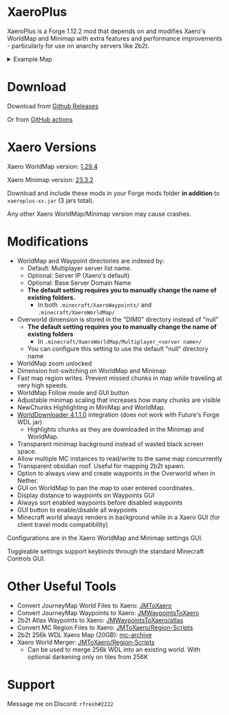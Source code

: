 # XaeroPlus

XaeroPlus is a Forge 1.12.2 mod that depends on and modifies Xaero's WorldMap and Minimap with extra 
features and performance improvements - particularly for use on anarchy servers like 2b2t.

<details>
<summary>Example Map</summary>
<p align="center">
  <img src="https://i.imgur.com/oYYhDoS.jpeg">
</p>
</details>

# Download

Download from [Github Releases](https://github.com/rfresh2/XaeroPlus/releases) 

Or from [GitHub actions](https://github.com/rfresh2/XaeroPlus/actions?query=branch%3Amainline+)

# Xaero Versions

Xaero WorldMap version: [1.29.4](https://www.curseforge.com/minecraft/mc-mods/xaeros-world-map/files/4454651)

Xaero Minimap version: [23.3.2](https://www.curseforge.com/minecraft/mc-mods/xaeros-minimap/files/4454626)

Download and include these mods in your Forge mods folder **in addition** to `xaeroplus-xx.jar` (3 jars total).

Any other Xaero WorldMap/Minimap version may cause crashes.

# Modifications

* WorldMap and Waypoint directories are indexed by:
  * Default: Multiplayer server list name.
  * Optional: Server IP (Xaero's default)
  * Optional: Base Server Domain Name
  * **The default setting requires you to manually change the name of existing folders.** 
    * In both `.minecraft/XaeroWaypoints/` and `.minecraft/XaeroWorldMap/`
* Overworld dimension is stored in the "DIM0" directory instead of "null"
  * **The default setting requires you to manually change the name of existing folders** 
    * In `.minecraft/XaeroWorldMap/Multiplayer_<server name>/`
  * You can configure this setting to use the default "null" directory name
* WorldMap zoom unlocked
* Dimension hot-switching on WorldMap and Minimap
* Fast map region writes. Prevent missed chunks in map while traveling at very high speeds.
* WorldMap Follow mode and GUI button
* Adjustable minimap scaling that increases how many chunks are visible
* NewChunks Highlighting in MiniMap and WorldMap.
* [WorldDownloader 4.1.1.0](https://github.com/Pokechu22/WorldDownloader/) integration (does not work with Future's Forge WDL jar)
  * Highlights chunks as they are downloaded in the Minimap and WorldMap.
* Transparent minimap background instead of wasted black screen space.
* Allow multiple MC instances to read/write to the same map concurrently
* Transparent obsidian roof. Useful for mapping 2b2t spawn.
* Option to always view and create waypoints in the Overworld when in Nether.
* GUI on WorldMap to pan the map to user entered coordinates.
* Display distance to waypoints on Waypoints GUI
* Always sort enabled waypoints before disabled waypoints
* GUI button to enable/disable all waypoints
* Minecraft world always renders in background while in a Xaero GUI (for client travel mods compatibility)

Configurations are in the Xaero WorldMap and Minimap settings GUI.

Toggleable settings support keybinds through the standard Minecraft Controls GUI.

# Other Useful Tools

* Convert JourneyMap World Files to Xaero: [JMToXaero](https://github.com/Entropy5/JMtoXaero)
* Convert JourneyMap Waypoints to Xaero: [JMWaypointsToXaero](https://github.com/rfresh2/JMWaypointsToXaero)
* 2b2t Atlas Waypoints to Xaero: [JMWaypointsToXaero/atlas](https://github.com/rfresh2/JMWaypointsToXaero/tree/atlas)
* Convert MC Region Files to Xaero: [JMToXaero/Region-Scripts](https://github.com/Entropy5/JMtoXaero/blob/Region-Scripts/src/main/java/com/github/entropy5/RegionToXaero.java)
* 2b2t 256k WDL Xaero Map (20GB): [mc-archive](https://data.mc-archive.org/s/eFDEy2XKof83Kez)
* Xaero World Merger: [JMToXaero/Region-Scripts](https://github.com/Entropy5/JMtoXaero/blob/Region-Scripts/src/main/java/com/github/entropy5/XaeroRegionMerger.java) 
  * Can be used to merge 256k WDL into an existing world. With optional darkening only on tiles from 256K

# Support

Message me on Discord: `rfresh#2222`
